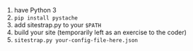 1. have Python 3
2. `pip install pystache`
3. add sitestrap.py to your `$PATH`
4. build your site (temporarily left as an exercise to the coder)
5. `sitestrap.py your-config-file-here.json`
